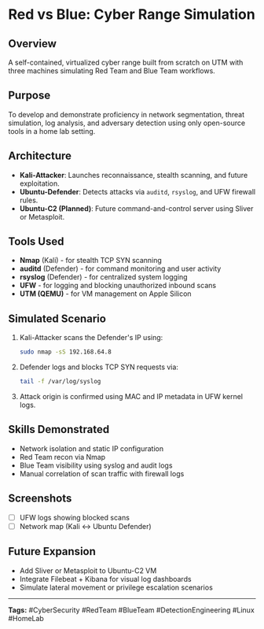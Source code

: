 # Red vs Blue: Cyber Range Simulation

## Overview
A self-contained, virtualized cyber range built from scratch on UTM with three machines simulating Red Team and Blue Team workflows.

## Purpose
To develop and demonstrate proficiency in network segmentation, threat simulation, log analysis, and adversary detection using only open-source tools in a home lab setting.

## Architecture
- **Kali-Attacker**: Launches reconnaissance, stealth scanning, and future exploitation.
- **Ubuntu-Defender**: Detects attacks via `auditd`, `rsyslog`, and UFW firewall rules.
- **Ubuntu-C2 (Planned)**: Future command-and-control server using Sliver or Metasploit.

## Tools Used
- **Nmap** (Kali) - for stealth TCP SYN scanning
- **auditd** (Defender) - for command monitoring and user activity
- **rsyslog** (Defender) - for centralized system logging
- **UFW** - for logging and blocking unauthorized inbound scans
- **UTM (QEMU)** - for VM management on Apple Silicon

## Simulated Scenario
1. Kali-Attacker scans the Defender's IP using:
    ```bash
    sudo nmap -sS 192.168.64.8
    ```
2. Defender logs and blocks TCP SYN requests via:
    ```bash
    tail -f /var/log/syslog
    ```
3. Attack origin is confirmed using MAC and IP metadata in UFW kernel logs.

## Skills Demonstrated
- Network isolation and static IP configuration
- Red Team recon via Nmap
- Blue Team visibility using syslog and audit logs
- Manual correlation of scan traffic with firewall logs

## Screenshots
- [ ] UFW logs showing blocked scans
- [ ] Network map (Kali ↔ Ubuntu Defender)

## Future Expansion
- Add Sliver or Metasploit to Ubuntu-C2 VM
- Integrate Filebeat + Kibana for visual log dashboards
- Simulate lateral movement or privilege escalation scenarios

---

**Tags:** #CyberSecurity #RedTeam #BlueTeam #DetectionEngineering #Linux #HomeLab
